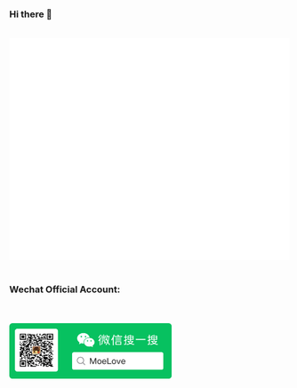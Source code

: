 ### Hi there 👋

<div align="center">
	<br>
		<img src="https://raw.githubusercontent.com/tao12345666333/tao12345666333/master/header.svg" width="800" height="400">
	</br>
</div>


<div>
	<br>
		<h3>Wechat Official Account:</h3>
	</br>
	<br>
		<img src="https://raw.githubusercontent.com/tao12345666333/collection/master/images/mp-qrcode.png" height="100">
	</br>
	
</div>
